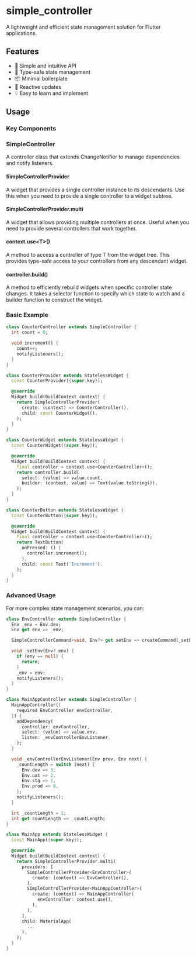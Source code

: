 # simple_controller

A lightweight and efficient state management solution for Flutter applications.

## Features

- 🚀 Simple and intuitive API
- 🎯 Type-safe state management
- 📦 Minimal boilerplate
- 🔄 Reactive updates
- 💡 Easy to learn and implement

## Usage

### Key Components

### SimpleController

A controller class that extends ChangeNotifier to manage dependencies and notify listeners.

#### SimpleControllerProvider

A widget that provides a single controller instance to its descendants. Use this when you need to provide a single controller to a widget subtree.

#### SimpleControllerProvider.multi

A widget that allows providing multiple controllers at once. Useful when you need to provide several controllers that work together.

#### context.use\<T>()

A method to access a controller of type T from the widget tree. This provides type-safe access to your controllers from any descendant widget.

#### controller.build()

A method to efficiently rebuild widgets when specific controller state changes. It takes a selector function to specify which state to watch and a builder function to construct the widget.

### Basic Example

```dart
class CounterController extends SimpleController {
  int count = 0;

  void increment() {
    count++;
    notifyListeners();
  }
}

class CounterProvider extends StatelessWidget {
  const CounterProvider({super.key});

  @override
  Widget build(BuildContext context) {
    return SimpleControllerProvider(
      create: (context) => CounterController(),
      child: const CounterWidget(),
    );
  }
}

class CounterWidget extends StatelessWidget {
  const CounterWidget({super.key});

  @override
  Widget build(BuildContext context) {
    final controller = context.use<CounterController>();
    return controller.build(
      select: (value) => value.count,
      builder: (context, value) => Text(value.toString()),
    );
  }
}

class CounterButton extends StatelessWidget {
  const CounterButton({super.key});

  @override
  Widget build(BuildContext context) {
    final controller = context.use<CounterController>();
    return TextButton(
      onPressed: () {
        controller.increment();
      },
      child: const Text('Increment'),
    );
  }
}
```

### Advanced Usage

For more complex state management scenarios, you can:

```dart
class EnvController extends SimpleController {
  Env _env = Env.dev;
  Env get env => _env;

  SimpleControllerCommand<void, Env?> get setEnv => createCommand(_setEnv);

  void _setEnv(Env? env) {
    if (env == null) {
      return;
    }
    _env = env;
    notifyListeners();
  }
}

class MainAppController extends SimpleController {
  MainAppController({
    required EnvController envController,
  }) {
    addDependency(
      controller: envController,
      select: (value) => value.env,
      listen: _envControllerEnvListener,
    );
  }

  void _envControllerEnvListener(Env prev, Env next) {
    _countLength = switch (next) {
      Env.dev => 3,
      Env.uat => 2,
      Env.stg => 1,
      Env.prod => 0,
    };
    notifyListeners();
  }

  int _countLength = 1;
  int get countLength => _countLength;
}

class MainApp extends StatelessWidget {
  const MainApp({super.key});

  @override
  Widget build(BuildContext context) {
    return SimpleControllerProvider.multi(
      providers: [
        SimpleControllerProvider<EnvController>(
          create: (context) => EnvController(),
        ),
        SimpleControllerProvider<MainAppController>(
          create: (context) => MainAppController(
            envController: context.use(),
          ),
        ),
      ],
      child: MaterialApp(
        ...
      ),
    );
  }
}
```
